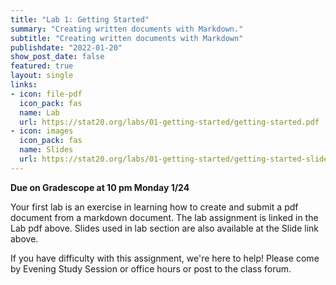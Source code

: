 ```yaml
---
title: "Lab 1: Getting Started"
summary: "Creating written documents with Markdown."
subtitle: "Creating written documents with Markdown"
publishdate: "2022-01-20"
show_post_date: false
featured: true
layout: single
links:
- icon: file-pdf
  icon_pack: fas
  name: Lab
  url: https://stat20.org/labs/01-getting-started/getting-started.pdf
- icon: images
  icon_pack: fas
  name: Slides
  url: https://stat20.org/labs/01-getting-started/getting-started-slides.html
---
```


**Due on Gradescope at 10 pm Monday 1/24**

Your first lab is an exercise in learning how to create and submit a pdf document from a markdown document. The lab assignment is linked in the Lab pdf above. Slides used in lab section are also available at the Slide link above.

If you have difficulty with this assignment, we're here to help! Please come by Evening Study Session or office hours or post to the class forum.
